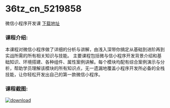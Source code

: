 # 36tz_cn_5219858
微信小程序开发课
[下载地址](http://www.36tz.cn/article/5219858 "下载地址")
### 课程介绍:
本课程对微信小程序做了详细的分析与讲解，由浅入深带你搞定从基础到进阶再到实战所需的所有相关知识与技能。
主要课程包括微与信小程序开发背景介绍和基础知识、环境搭建、各种组件、属性案例讲解。每个模块均配有综合案例演示与分析，帮助学员理解该模块的所有知识点，无一遗漏地覆盖小程序开发所必备的全栈技能，让你轻松开发出自己的第一款微信小程序。

### 课程截图:
[![download](http://36tz.cn/muke_img/2021_05_2-35.png "下载地址")](http://www.36tz.cn "下载地址")
